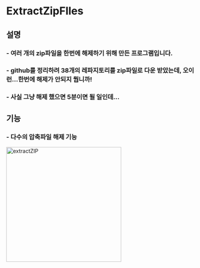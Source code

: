 # ExtractZipFIles
## 설명
### - 여러 개의 zip파일을 한번에 해제하기 위해 만든 프로그램입니다.
### - github를 정리하려 38개의 레파지토리를 zip파일로 다운 받았는데, 오이런...한번에 해제가 안되지 뭡니까!
### - 사실 그냥 해제 했으면 5분이면 될 일인데...

## 기능
### - 다수의 압축파일 해제 기능

<img width="307" alt="extractZIP" src="https://github.com/mb5ss95/ExtractZipFIles/assets/60500325/9e075746-7237-46f4-af81-07184e1c3044">
